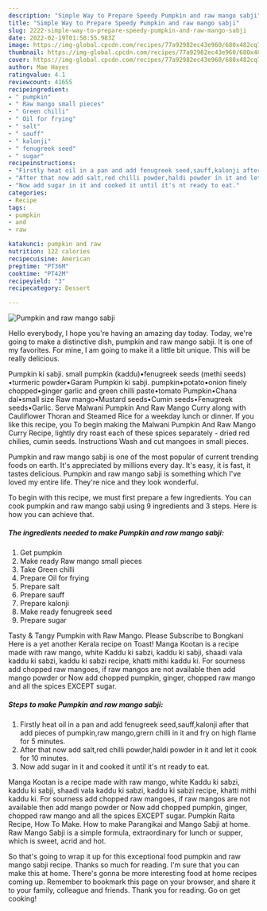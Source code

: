```yaml
---
description: "Simple Way to Prepare Speedy Pumpkin and raw mango sabji"
title: "Simple Way to Prepare Speedy Pumpkin and raw mango sabji"
slug: 2222-simple-way-to-prepare-speedy-pumpkin-and-raw-mango-sabji
date: 2022-02-19T01:58:55.983Z
image: https://img-global.cpcdn.com/recipes/77a92982ec43e960/680x482cq70/pumpkin-and-raw-mango-sabji-recipe-main-photo.jpg
thumbnail: https://img-global.cpcdn.com/recipes/77a92982ec43e960/680x482cq70/pumpkin-and-raw-mango-sabji-recipe-main-photo.jpg
cover: https://img-global.cpcdn.com/recipes/77a92982ec43e960/680x482cq70/pumpkin-and-raw-mango-sabji-recipe-main-photo.jpg
author: Mae Hayes
ratingvalue: 4.1
reviewcount: 41655
recipeingredient:
- " pumpkin"
- " Raw mango small pieces"
- " Green chilli"
- " Oil for frying"
- " salt"
- " sauff"
- " kalonji"
- " fenugreek seed"
- " sugar"
recipeinstructions:
- "Firstly heat oil in a pan and add fenugreek seed,sauff,kalonji after that add pieces of pumpkin,raw mango,grern chilli in it and fry on high flame for 5 minutes."
- "After that now add salt,red chilli powder,haldi powder in it and let it cook for 10 minutes."
- "Now add sugar in it and cooked it until it's nt ready to eat."
categories:
- Recipe
tags:
- pumpkin
- and
- raw

katakunci: pumpkin and raw 
nutrition: 122 calories
recipecuisine: American
preptime: "PT36M"
cooktime: "PT42M"
recipeyield: "3"
recipecategory: Dessert

---
```



![Pumpkin and raw mango sabji](https://img-global.cpcdn.com/recipes/77a92982ec43e960/680x482cq70/pumpkin-and-raw-mango-sabji-recipe-main-photo.jpg)

Hello everybody, I hope you're having an amazing day today. Today, we're going to make a distinctive dish, pumpkin and raw mango sabji. It is one of my favorites. For mine, I am going to make it a little bit unique. This will be really delicious.

Pumpkin ki sabji. small pumpkin (kaddu)•fenugreek seeds (methi seeds) •turmeric powder•Garam Pumpkin ki sabji. pumpkin•potato•onion finely chopped•ginger garlic and green chilli paste•tomato Pumpkin•Chana dal•small size Raw mango•Mustard seeds•Cumin seeds•Fenugreek seeds•Garlic. Serve Malwani Pumpkin And Raw Mango Curry along with Cauliflower Thoran and Steamed Rice for a weekday lunch or dinner. If you like this recipe, you To begin making the Malwani Pumpkin And Raw Mango Curry Recipe, lightly dry roast each of these spices separately - dried red chilies, cumin seeds. Instructions Wash and cut mangoes in small pieces.

Pumpkin and raw mango sabji is one of the most popular of current trending foods on earth. It's appreciated by millions every day. It's easy, it is fast, it tastes delicious. Pumpkin and raw mango sabji is something which I've loved my entire life. They're nice and they look wonderful.


To begin with this recipe, we must first prepare a few ingredients. You can cook pumpkin and raw mango sabji using 9 ingredients and 3 steps. Here is how you can achieve that.

<!--inarticleads1-->

##### The ingredients needed to make Pumpkin and raw mango sabji:

1. Get  pumpkin
1. Make ready  Raw mango small pieces
1. Take  Green chilli
1. Prepare  Oil for frying
1. Prepare  salt
1. Prepare  sauff
1. Prepare  kalonji
1. Make ready  fenugreek seed
1. Prepare  sugar


Tasty & Tangy Pumpkin with Raw Mango. Please Subscribe to Bongkani Here is a yet another Kerala recipe on Toast! Manga Kootan is a recipe made with raw mango, white Kaddu ki sabzi, kaddu ki sabji, shaadi vala kaddu ki sabzi, kaddu ki sabzi recipe, khatti mithi kaddu ki. For sourness add chopped raw mangoes, if raw mangos are not available then add mango powder or Now add chopped pumpkin, ginger, chopped raw mango and all the spices EXCEPT sugar. 

<!--inarticleads2-->

##### Steps to make Pumpkin and raw mango sabji:

1. Firstly heat oil in a pan and add fenugreek seed,sauff,kalonji after that add pieces of pumpkin,raw mango,grern chilli in it and fry on high flame for 5 minutes.
1. After that now add salt,red chilli powder,haldi powder in it and let it cook for 10 minutes.
1. Now add sugar in it and cooked it until it's nt ready to eat.


Manga Kootan is a recipe made with raw mango, white Kaddu ki sabzi, kaddu ki sabji, shaadi vala kaddu ki sabzi, kaddu ki sabzi recipe, khatti mithi kaddu ki. For sourness add chopped raw mangoes, if raw mangos are not available then add mango powder or Now add chopped pumpkin, ginger, chopped raw mango and all the spices EXCEPT sugar. Pumpkin Raita Recipe, How To Make. How to make Parangikai and Mango Sabji at home. Raw Mango Sabji is a simple formula, extraordinary for lunch or supper, which is sweet, acrid and hot. 

So that's going to wrap it up for this exceptional food pumpkin and raw mango sabji recipe. Thanks so much for reading. I'm sure that you can make this at home. There's gonna be more interesting food at home recipes coming up. Remember to bookmark this page on your browser, and share it to your family, colleague and friends. Thank you for reading. Go on get cooking!
